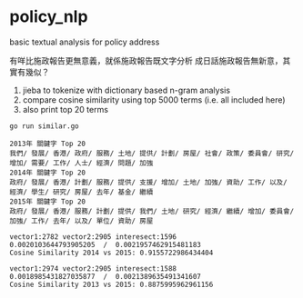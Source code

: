 # policy_nlp
basic textual analysis for policy address

有咩比施政報告更無意義，就係施政報告既文字分析
成日話施政報告無新意，其實有幾似？

1. jieba to tokenize with dictionary based n-gram analysis
2. compare cosine similarity using top 5000 terms (i.e. all included here)
3. also print top 20 terms

`go run similar.go`

```
2013年 關鍵字 Top 20
我們/ 發展/ 香港/ 政府/ 服務/ 土地/ 提供/ 計劃/ 房屋/ 社會/ 政策/ 委員會/ 研究/ 增加/ 需要/ 工作/ 人士/ 經濟/ 問題/ 加強
2014年 關鍵字 Top 20
政府/ 發展/ 香港/ 計劃/ 服務/ 提供/ 支援/ 增加/ 土地/ 加強/ 資助/ 工作/ 以及/ 經濟/ 學生/ 研究/ 房屋/ 去年/ 基金/ 繼續
2015年 關鍵字 Top 20
政府/ 發展/ 香港/ 服務/ 計劃/ 提供/ 我們/ 土地/ 研究/ 經濟/ 繼續/ 增加/ 委員會/ 加強/ 工作/ 去年/ 以及/ 單位/ 資助/ 房屋
```

```
vector1:2782 vector2:2905 interesect:1596
0.0020103644793905205  /  0.0021957462915481183
Cosine Similarity 2014 vs 2015: 0.9155722986434404

vector1:2974 vector2:2905 interesect:1588
0.0018985431827035877  /  0.0021389635491341607
Cosine Similarity 2013 vs 2015: 0.8875995962961156

```
